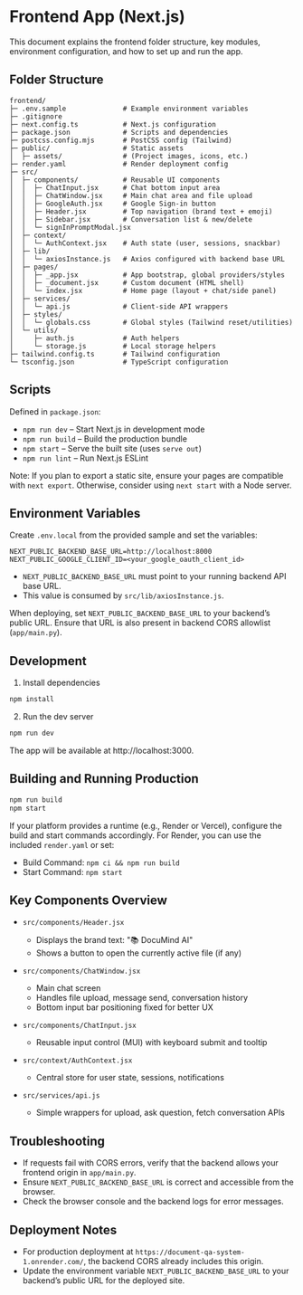 # Frontend App (Next.js)

This document explains the frontend folder structure, key modules, environment configuration, and how to set up and run the app.

## Folder Structure

```
frontend/
├─ .env.sample              # Example environment variables
├─ .gitignore
├─ next.config.ts           # Next.js configuration
├─ package.json             # Scripts and dependencies
├─ postcss.config.mjs       # PostCSS config (Tailwind)
├─ public/                  # Static assets
│  ├─ assets/               # (Project images, icons, etc.)
├─ render.yaml              # Render deployment config
├─ src/
│  ├─ components/           # Reusable UI components
│  │  ├─ ChatInput.jsx      # Chat bottom input area
│  │  ├─ ChatWindow.jsx     # Main chat area and file upload
│  │  ├─ GoogleAuth.jsx     # Google Sign-in button
│  │  ├─ Header.jsx         # Top navigation (brand text + emoji)
│  │  ├─ Sidebar.jsx        # Conversation list & new/delete
│  │  └─ signInPromptModal.jsx
│  ├─ context/
│  │  └─ AuthContext.jsx    # Auth state (user, sessions, snackbar)
│  ├─ lib/
│  │  └─ axiosInstance.js   # Axios configured with backend base URL
│  ├─ pages/
│  │  ├─ _app.jsx           # App bootstrap, global providers/styles
│  │  ├─ _document.jsx      # Custom document (HTML shell)
│  │  └─ index.jsx          # Home page (layout + chat/side panel)
│  ├─ services/
│  │  └─ api.js             # Client-side API wrappers
│  ├─ styles/
│  │  └─ globals.css        # Global styles (Tailwind reset/utilities)
│  └─ utils/
│     ├─ auth.js            # Auth helpers
│     └─ storage.js         # Local storage helpers
├─ tailwind.config.ts       # Tailwind configuration
└─ tsconfig.json            # TypeScript configuration
```

## Scripts

Defined in `package.json`:

- `npm run dev` – Start Next.js in development mode
- `npm run build` – Build the production bundle
- `npm start` – Serve the built site (uses `serve out`)
- `npm run lint` – Run Next.js ESLint

Note: If you plan to export a static site, ensure your pages are compatible with `next export`. Otherwise, consider using `next start` with a Node server.

## Environment Variables

Create `.env.local` from the provided sample and set the variables:

```
NEXT_PUBLIC_BACKEND_BASE_URL=http://localhost:8000
NEXT_PUBLIC_GOOGLE_CLIENT_ID=<your_google_oauth_client_id>
```

- `NEXT_PUBLIC_BACKEND_BASE_URL` must point to your running backend API base URL.
- This value is consumed by `src/lib/axiosInstance.js`.

When deploying, set `NEXT_PUBLIC_BACKEND_BASE_URL` to your backend’s public URL. Ensure that URL is also present in backend CORS allowlist (`app/main.py`).

## Development

1) Install dependencies

```bash
npm install
```

2) Run the dev server

```bash
npm run dev
```

The app will be available at http://localhost:3000.

## Building and Running Production

```bash
npm run build
npm start
```

If your platform provides a runtime (e.g., Render or Vercel), configure the build and start commands accordingly. For Render, you can use the included `render.yaml` or set:

- Build Command: `npm ci && npm run build`
- Start Command: `npm start`

## Key Components Overview

- `src/components/Header.jsx`
  - Displays the brand text: "📚 DocuMind AI"
  - Shows a button to open the currently active file (if any)

- `src/components/ChatWindow.jsx`
  - Main chat screen
  - Handles file upload, message send, conversation history
  - Bottom input bar positioning fixed for better UX

- `src/components/ChatInput.jsx`
  - Reusable input control (MUI) with keyboard submit and tooltip

- `src/context/AuthContext.jsx`
  - Central store for user state, sessions, notifications

- `src/services/api.js`
  - Simple wrappers for upload, ask question, fetch conversation APIs

## Troubleshooting

- If requests fail with CORS errors, verify that the backend allows your frontend origin in `app/main.py`.
- Ensure `NEXT_PUBLIC_BACKEND_BASE_URL` is correct and accessible from the browser.
- Check the browser console and the backend logs for error messages.

## Deployment Notes

- For production deployment at `https://document-qa-system-1.onrender.com/`, the backend CORS already includes this origin.
- Update the environment variable `NEXT_PUBLIC_BACKEND_BASE_URL` to your backend’s public URL for the deployed site.
